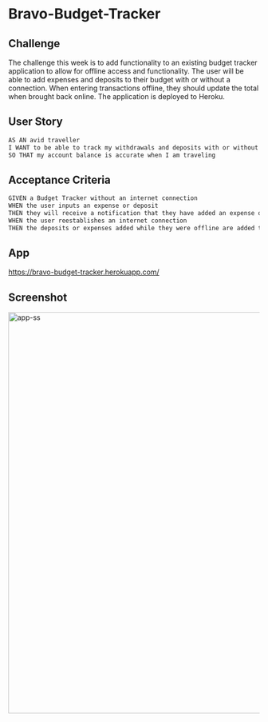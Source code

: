 # Bravo-Budget-Tracker

## Challenge
The challenge this week is to add functionality to an existing budget tracker application to allow for offline access and functionality. The user will be able to add expenses and deposits to their budget with or without a connection. When entering transactions offline, they should update the total when brought back online. The application is deployed to Heroku.

## User Story
```md
AS AN avid traveller
I WANT to be able to track my withdrawals and deposits with or without a data/internet connection
SO THAT my account balance is accurate when I am traveling 
```

## Acceptance Criteria
```md
GIVEN a Budget Tracker without an internet connection
WHEN the user inputs an expense or deposit
THEN they will receive a notification that they have added an expense or deposit
WHEN the user reestablishes an internet connection
THEN the deposits or expenses added while they were offline are added to their transaction history and their totals are updated
```
## App
https://bravo-budget-tracker.herokuapp.com/

## Screenshot
<img width="803" alt="app-ss" src="https://user-images.githubusercontent.com/75341723/116032282-3abdb500-a614-11eb-94c1-0fc447ba2919.png">

